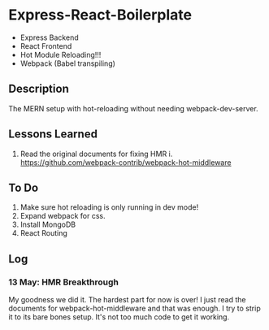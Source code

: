 # Express-React-Boilerplate #
* Express Backend
* React Frontend
* Hot Module Reloading!!!
* Webpack (Babel transpiling)

## Description ##
The MERN setup with hot-reloading without needing webpack-dev-server.

## Lessons Learned ##
1. Read the original documents for fixing HMR
  i. https://github.com/webpack-contrib/webpack-hot-middleware

## To Do ##
1. Make sure hot reloading is only running in dev mode!
2. Expand webpack for css.
3. Install MongoDB
4. React Routing

## Log ##

### 13 May: HMR Breakthrough ###
My goodness we did it. The hardest part for now is over!
I just read the documents for webpack-hot-middleware and that was enough.
I try to strip it to its bare bones setup. It's not too much code to get it working.